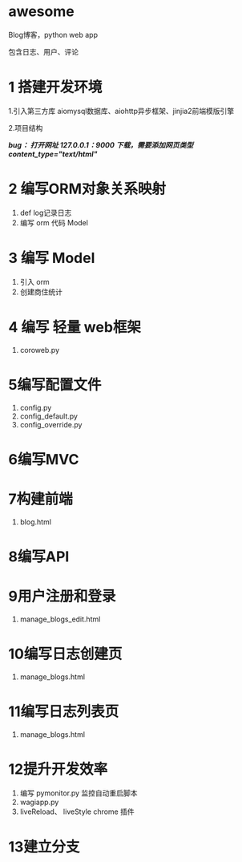 # awesome
Blog博客，python web app

包含日志、用户、评论

# 1 搭建开发环境

1.引入第三方库 aiomysql数据库、aiohttp异步框架、jinjia2前端模版引擎

2.项目结构

***bug： 打开网址 127.0.0.1：9000 下载，需要添加网页类型 content_type="text/html"***

# 2 编写ORM对象关系映射

1. def log记录日志
2. 编写 orm 代码 Model

# 3 编写 Model

1. 引入 orm 
2. 创建商住统计

# 4 编写 轻量 web框架
1. coroweb.py

# 5编写配置文件
1. config.py
2. config_default.py
3. config_override.py

# 6编写MVC

# 7构建前端
1. blog.html

# 8编写API

# 9用户注册和登录
1. manage_blogs_edit.html

# 10编写日志创建页
1. manage_blogs.html

# 11编写日志列表页
1. manage_blogs.html

# 12提升开发效率
1. 编写 pymonitor.py 监控自动重启脚本
2. wagiapp.py
3. liveReload、 liveStyle chrome 插件

# 13建立分支
